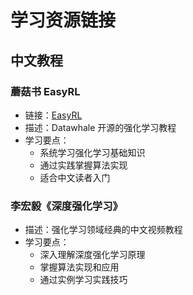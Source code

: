 # 学习资源链接

## 中文教程

### 蘑菇书 EasyRL

- 链接：[EasyRL](https://datawhalechina.github.io/easy-rl/#/)
- 描述：Datawhale 开源的强化学习教程
- 学习要点：
  - 系统学习强化学习基础知识
  - 通过实践掌握算法实现
  - 适合中文读者入门

### 李宏毅《深度强化学习》

- 描述：强化学习领域经典的中文视频教程
- 学习要点：
  - 深入理解深度强化学习原理
  - 掌握算法实现和应用
  - 通过实例学习实践技巧
